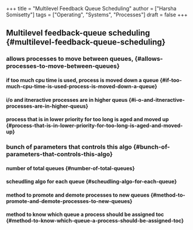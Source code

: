 +++
title = "Multilevel Feedback Queue Scheduling"
author = ["Harsha Somisetty"]
tags = ["Operating", "Systems", "Processes"]
draft = false
+++

## Multilevel feedback-queue scheduling {#multilevel-feedback-queue-scheduling}


### allows processes to move between queues, {#allows-processes-to-move-between-queues}


#### if too much cpu time is used, process is moved down a queue {#if-too-much-cpu-time-is-used-process-is-moved-down-a-queue}


#### i/o and itneractive processes are in higher queus {#i-o-and-itneractive-processes-are-in-higher-queus}


#### process that is in lower priority for too long is aged and moved up {#process-that-is-in-lower-priority-for-too-long-is-aged-and-moved-up}


### bunch of parameters that controls this algo {#bunch-of-parameters-that-controls-this-algo}


#### number of total queues {#number-of-total-queues}


#### scheudling algo for each queue {#scheudling-algo-for-each-queue}


#### method to promote and demote processes to new queues {#method-to-promote-and-demote-processes-to-new-queues}


#### method to know which queue a process should be assigned toc {#method-to-know-which-queue-a-process-should-be-assigned-toc}